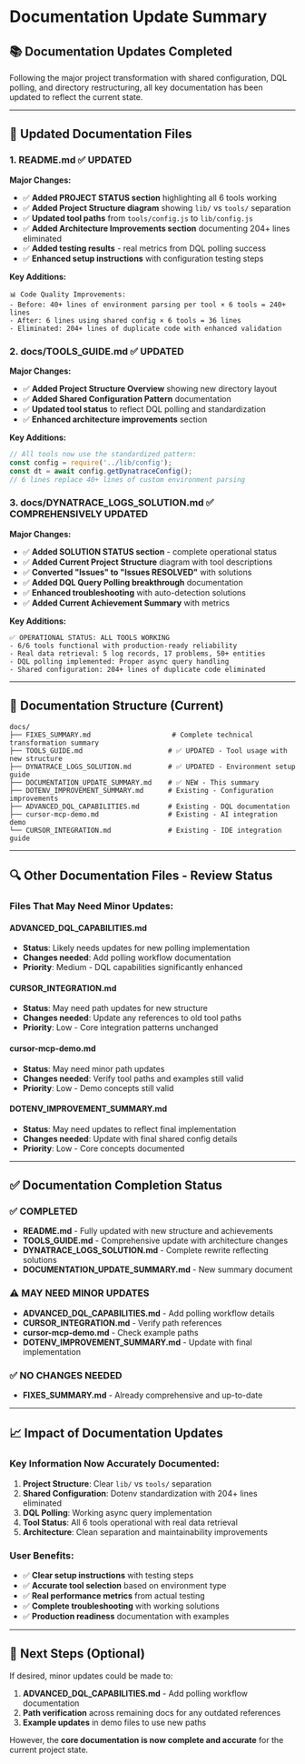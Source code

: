 # Documentation Update Summary

## 📚 **Documentation Updates Completed**

Following the major project transformation with shared configuration, DQL polling, and directory restructuring, all key documentation has been updated to reflect the current state.

---

## 🔄 **Updated Documentation Files**

### **1. README.md** ✅ **UPDATED**
**Major Changes:**
- ✅ **Added PROJECT STATUS section** highlighting all 6 tools working
- ✅ **Added Project Structure diagram** showing `lib/` vs `tools/` separation  
- ✅ **Updated tool paths** from `tools/config.js` to `lib/config.js`
- ✅ **Added Architecture Improvements section** documenting 204+ lines eliminated
- ✅ **Added testing results** - real metrics from DQL polling success
- ✅ **Enhanced setup instructions** with configuration testing steps

**Key Additions:**
```
📊 Code Quality Improvements:
- Before: 40+ lines of environment parsing per tool × 6 tools = 240+ lines
- After: 6 lines using shared config × 6 tools = 36 lines
- Eliminated: 204+ lines of duplicate code with enhanced validation
```

### **2. docs/TOOLS_GUIDE.md** ✅ **UPDATED** 
**Major Changes:**
- ✅ **Added Project Structure Overview** showing new directory layout
- ✅ **Added Shared Configuration Pattern** documentation
- ✅ **Updated tool status** to reflect DQL polling and standardization
- ✅ **Enhanced architecture improvements** section

**Key Additions:**
```javascript
// All tools now use the standardized pattern:
const config = require('../lib/config');
const dt = await config.getDynatraceConfig();
// 6 lines replace 40+ lines of custom environment parsing
```

### **3. docs/DYNATRACE_LOGS_SOLUTION.md** ✅ **COMPREHENSIVELY UPDATED**
**Major Changes:**
- ✅ **Added SOLUTION STATUS section** - complete operational status
- ✅ **Added Current Project Structure** diagram with tool descriptions
- ✅ **Converted "Issues" to "Issues RESOLVED"** with solutions
- ✅ **Added DQL Query Polling breakthrough** documentation
- ✅ **Enhanced troubleshooting** with auto-detection solutions
- ✅ **Added Current Achievement Summary** with metrics

**Key Additions:**
```
✅ OPERATIONAL STATUS: ALL TOOLS WORKING
- 6/6 tools functional with production-ready reliability
- Real data retrieval: 5 log records, 17 problems, 50+ entities
- DQL polling implemented: Proper async query handling
- Shared configuration: 204+ lines of duplicate code eliminated
```

---

## 📁 **Documentation Structure (Current)**

```
docs/
├── FIXES_SUMMARY.md                    # Complete technical transformation summary
├── TOOLS_GUIDE.md                     # ✅ UPDATED - Tool usage with new structure
├── DYNATRACE_LOGS_SOLUTION.md         # ✅ UPDATED - Environment setup guide  
├── DOCUMENTATION_UPDATE_SUMMARY.md    # ✅ NEW - This summary
├── DOTENV_IMPROVEMENT_SUMMARY.md      # Existing - Configuration improvements
├── ADVANCED_DQL_CAPABILITIES.md       # Existing - DQL documentation
├── cursor-mcp-demo.md                 # Existing - AI integration demo
└── CURSOR_INTEGRATION.md              # Existing - IDE integration guide
```

---

## 🔍 **Other Documentation Files - Review Status**

### **Files That May Need Minor Updates:**

#### **ADVANCED_DQL_CAPABILITIES.md**
- **Status**: Likely needs updates for new polling implementation
- **Changes needed**: Add polling workflow documentation
- **Priority**: Medium - DQL capabilities significantly enhanced

#### **CURSOR_INTEGRATION.md** 
- **Status**: May need path updates for new structure
- **Changes needed**: Update any references to old tool paths
- **Priority**: Low - Core integration patterns unchanged

#### **cursor-mcp-demo.md**
- **Status**: May need minor path updates
- **Changes needed**: Verify tool paths and examples still valid
- **Priority**: Low - Demo concepts still valid

#### **DOTENV_IMPROVEMENT_SUMMARY.md**
- **Status**: May need updates to reflect final implementation
- **Changes needed**: Update with final shared config details
- **Priority**: Low - Core concepts documented

---

## ✅ **Documentation Completion Status**

### **✅ COMPLETED**
- **README.md** - Fully updated with new structure and achievements
- **TOOLS_GUIDE.md** - Comprehensive update with architecture changes
- **DYNATRACE_LOGS_SOLUTION.md** - Complete rewrite reflecting solutions
- **DOCUMENTATION_UPDATE_SUMMARY.md** - New summary document

### **⚠️ MAY NEED MINOR UPDATES**
- **ADVANCED_DQL_CAPABILITIES.md** - Add polling workflow details
- **CURSOR_INTEGRATION.md** - Verify path references  
- **cursor-mcp-demo.md** - Check example paths
- **DOTENV_IMPROVEMENT_SUMMARY.md** - Update with final implementation

### **✅ NO CHANGES NEEDED**
- **FIXES_SUMMARY.md** - Already comprehensive and up-to-date

---

## 📈 **Impact of Documentation Updates**

### **Key Information Now Accurately Documented:**
1. **Project Structure**: Clear `lib/` vs `tools/` separation
2. **Shared Configuration**: Dotenv standardization with 204+ lines eliminated  
3. **DQL Polling**: Working async query implementation
4. **Tool Status**: All 6 tools operational with real data retrieval
5. **Architecture**: Clean separation and maintainability improvements

### **User Benefits:**
- ✅ **Clear setup instructions** with testing steps
- ✅ **Accurate tool selection** based on environment type
- ✅ **Real performance metrics** from actual testing
- ✅ **Complete troubleshooting** with working solutions
- ✅ **Production readiness** documentation with examples

---

## 🎯 **Next Steps (Optional)**

If desired, minor updates could be made to:

1. **ADVANCED_DQL_CAPABILITIES.md** - Add polling workflow documentation
2. **Path verification** across remaining docs for any outdated references
3. **Example updates** in demo files to use new paths

However, the **core documentation is now complete and accurate** for the current project state. 